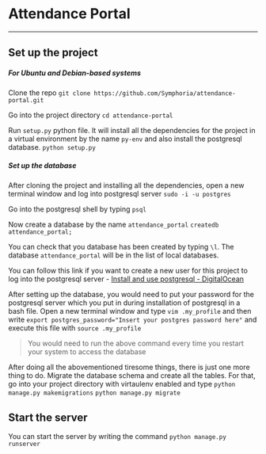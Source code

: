 # Attendance Portal
-------------------

## Set up the project
##### For Ubuntu and Debian-based systems
Clone the repo
```git clone https://github.com/Symphoria/attendance-portal.git```

Go into the project directory
```cd attendance-portal```

Run `setup.py` python file. It will install all the dependencies for the project in a virtual environment by the name `py-env` and also install the postgresql database.
```python setup.py```

##### Set up the database
After cloning the project and installing all the dependencies, open a new terminal window and log into postgresql server
```sudo -i -u postgres```

Go into the postgresql shell by typing
```psql```

Now create a database by the name `attendance_portal`
```createdb attendance_portal;```

You can check that you database has been created by typing `\l`.
The database `attendance_portal` will be in the list of local databases.

You can follow this link if you want to create a new user for this project to log into the postgresql server - [Install and use postgresql - DigitalOcean](https://www.digitalocean.com/community/tutorials/how-to-install-and-use-postgresql-on-ubuntu-16-04#installation)

After setting up the database, you would need to put your password for the postgresql server which you put in during installation of postgresql in a bash file. Open a new terminal window and type
```vim .my_profile```
and then write
```export postgres_password="Insert your postgres password here"```
and execute this file with
```source .my_profile```

>You would need to run the above command every time you restart your system to access the database


After doing all the abovementioned tiresome things, there is just one more thing to do. Migrate the database schema and create all the tables. For that, go into your project directory with virtaulenv enabled and type
```python manage.py makemigrations```
```python manage.py migrate```

## Start the server
You can start the server by writing the command
```python manage.py runserver```